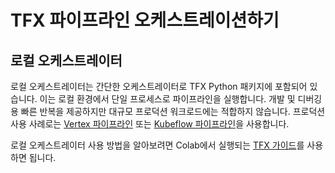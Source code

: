 # TFX 파이프라인 오케스트레이션하기

## 로컬 오케스트레이터

로컬 오케스트레이터는 간단한 오케스트레이터로 TFX Python 패키지에 포함되어 있습니다. 이는 로컬 환경에서 단일 프로세스로 파이프라인을 실행합니다. 개발 및 디버깅용 빠른 반복을 제공하지만 대규모 프로덕션 워크로드에는 적합하지 않습니다. 프로덕션 사용 사례로는 [Vertex 파이프라인](/tfx/guide/vertex) 또는 [Kubeflow 파이프라인](/tfx/guide/kubeflow)을 사용합니다.

로컬 오케스트레이터 사용 방법을 알아보려면 Colab에서 실행되는 [TFX 가이드](/tfx/tutorials/tfx/penguin_simple)를 사용하면 됩니다.
